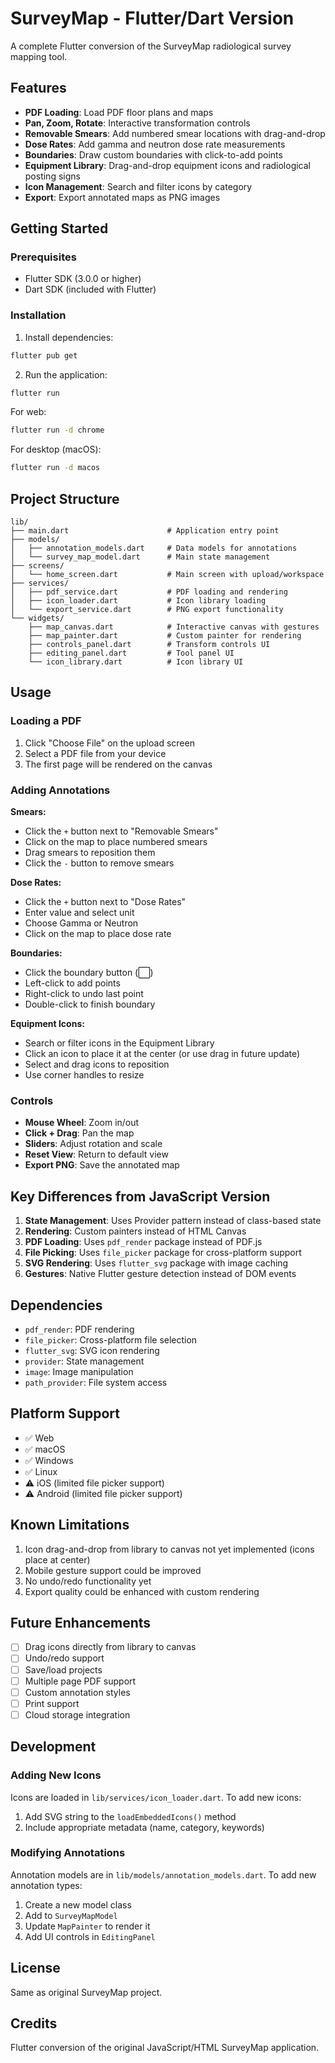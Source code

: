 # SurveyMap - Flutter/Dart Version

A complete Flutter conversion of the SurveyMap radiological survey mapping tool.

## Features

- **PDF Loading**: Load PDF floor plans and maps
- **Pan, Zoom, Rotate**: Interactive transformation controls
- **Removable Smears**: Add numbered smear locations with drag-and-drop
- **Dose Rates**: Add gamma and neutron dose rate measurements
- **Boundaries**: Draw custom boundaries with click-to-add points
- **Equipment Library**: Drag-and-drop equipment icons and radiological posting signs
- **Icon Management**: Search and filter icons by category
- **Export**: Export annotated maps as PNG images

## Getting Started

### Prerequisites

- Flutter SDK (3.0.0 or higher)
- Dart SDK (included with Flutter)

### Installation

1. Install dependencies:
```bash
flutter pub get
```

2. Run the application:
```bash
flutter run
```

For web:
```bash
flutter run -d chrome
```

For desktop (macOS):
```bash
flutter run -d macos
```

## Project Structure

```
lib/
├── main.dart                      # Application entry point
├── models/
│   ├── annotation_models.dart     # Data models for annotations
│   └── survey_map_model.dart      # Main state management
├── screens/
│   └── home_screen.dart           # Main screen with upload/workspace
├── services/
│   ├── pdf_service.dart           # PDF loading and rendering
│   ├── icon_loader.dart           # Icon library loading
│   └── export_service.dart        # PNG export functionality
└── widgets/
    ├── map_canvas.dart            # Interactive canvas with gestures
    ├── map_painter.dart           # Custom painter for rendering
    ├── controls_panel.dart        # Transform controls UI
    ├── editing_panel.dart         # Tool panel UI
    └── icon_library.dart          # Icon library UI
```

## Usage

### Loading a PDF

1. Click "Choose File" on the upload screen
2. Select a PDF file from your device
3. The first page will be rendered on the canvas

### Adding Annotations

**Smears:**
- Click the `+` button next to "Removable Smears"
- Click on the map to place numbered smears
- Drag smears to reposition them
- Click the `-` button to remove smears

**Dose Rates:**
- Click the `+` button next to "Dose Rates"
- Enter value and select unit
- Choose Gamma or Neutron
- Click on the map to place dose rate

**Boundaries:**
- Click the boundary button (⬜)
- Left-click to add points
- Right-click to undo last point
- Double-click to finish boundary

**Equipment Icons:**
- Search or filter icons in the Equipment Library
- Click an icon to place it at the center (or use drag in future update)
- Select and drag icons to reposition
- Use corner handles to resize

### Controls

- **Mouse Wheel**: Zoom in/out
- **Click + Drag**: Pan the map
- **Sliders**: Adjust rotation and scale
- **Reset View**: Return to default view
- **Export PNG**: Save the annotated map

## Key Differences from JavaScript Version

1. **State Management**: Uses Provider pattern instead of class-based state
2. **Rendering**: Custom painters instead of HTML Canvas
3. **PDF Loading**: Uses `pdf_render` package instead of PDF.js
4. **File Picking**: Uses `file_picker` package for cross-platform support
5. **SVG Rendering**: Uses `flutter_svg` package with image caching
6. **Gestures**: Native Flutter gesture detection instead of DOM events

## Dependencies

- `pdf_render`: PDF rendering
- `file_picker`: Cross-platform file selection
- `flutter_svg`: SVG icon rendering
- `provider`: State management
- `image`: Image manipulation
- `path_provider`: File system access

## Platform Support

- ✅ Web
- ✅ macOS
- ✅ Windows
- ✅ Linux
- ⚠️ iOS (limited file picker support)
- ⚠️ Android (limited file picker support)

## Known Limitations

1. Icon drag-and-drop from library to canvas not yet implemented (icons place at center)
2. Mobile gesture support could be improved
3. No undo/redo functionality yet
4. Export quality could be enhanced with custom rendering

## Future Enhancements

- [ ] Drag icons directly from library to canvas
- [ ] Undo/redo support
- [ ] Save/load projects
- [ ] Multiple page PDF support
- [ ] Custom annotation styles
- [ ] Print support
- [ ] Cloud storage integration

## Development

### Adding New Icons

Icons are loaded in `lib/services/icon_loader.dart`. To add new icons:

1. Add SVG string to the `loadEmbeddedIcons()` method
2. Include appropriate metadata (name, category, keywords)

### Modifying Annotations

Annotation models are in `lib/models/annotation_models.dart`. To add new annotation types:

1. Create a new model class
2. Add to `SurveyMapModel`
3. Update `MapPainter` to render it
4. Add UI controls in `EditingPanel`

## License

Same as original SurveyMap project.

## Credits

Flutter conversion of the original JavaScript/HTML SurveyMap application.
